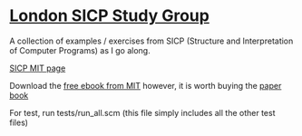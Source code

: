 [London SICP Study Group](http://www.meetup.com/London-SICP-Study-Group)
=======================


A collection of examples / exercises from SICP (Structure and Interpretation of Computer Programs) as I go along.

[SICP MIT page](http://mitpress.mit.edu/sicp/)

Download the [free ebook from MIT](http://web.mit.edu/alexmv/6.S184/sicp.pdf) however, it is worth buying the [paper book](http://www.amazon.co.uk/Structure-Interpretation-Computer-Electrical-Engineering/dp/0262510871/ref=sr_1_1?ie=UTF8&qid=1359306436&sr=8-1)


For test, run tests/run_all.scm (this file simply includes all the other test files)
